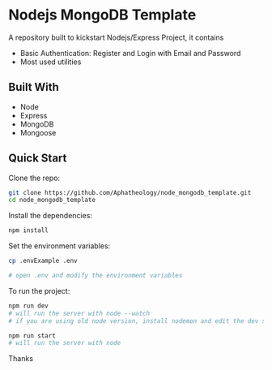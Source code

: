 # Nodejs MongoDB Template

A repository built to kickstart Nodejs/Express Project, it contains
- Basic Authentication: Register and Login with Email and Password
- Most used utilities

## Built With
- Node
- Express
- MongoDB
- Mongoose

## Quick Start

Clone the repo:

```bash
git clone https://github.com/Aphatheology/node_mongodb_template.git
cd node_mongodb_template
```

Install the dependencies:

```bash
npm install
```

Set the environment variables:

```bash
cp .envExample .env

# open .env and modify the environment variables 
```

To run the project:

```bash
npm run dev
# will run the server with node --watch
# if you are using old node version, install nodemon and edit the dev script

npm run start
# will run the server with node
```

Thanks